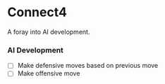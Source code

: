 # Connect4
A foray into AI development.

### AI Development

 - [ ] Make defensive moves based on previous move
 - [ ] Make offensive move 
